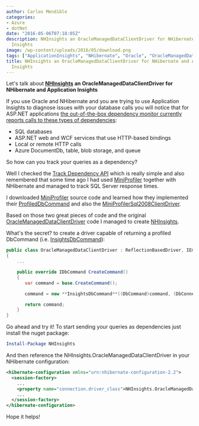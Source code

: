 ```yaml
---
author: Carlos Mendible
categories:
- Azure
- dotNet
date: "2016-05-06T07:18:05Z"
description: NHInsights an OracleManagedDataClientDriver for NHibernate and Application
  Insights
image: /wp-content/uploads/2016/05/download.png
tags: ["ApplicationInsights", "NHibernate", "Oracle", "OracleManagedDataClientDriver", "Telemetry"]
title: NHInsights an OracleManagedDataClientDriver for NHibernate and Application
  Insights
---
```

Let's talk about **<a href="https://github.com/cmendible/NHInsights" target="_blank">NHInsights</a> an OracleManagedDataClientDriver for NHibernate and Application Insights**

If you use Oracle and NHibernate and you are trying to use Application Insights to diagnose issues with your database calls you will notice that for ASP.NET applications <a href="https://azure.microsoft.com/en-us/documentation/articles/app-insights-dependencies/" target="_blank">the out-of-the-box dependency monitor currently reports calls to these types of dependencies</a>:

  * SQL databases
  * ASP.NET web and WCF services that use HTTP-based bindings
  * Local or remote HTTP calls
  * Azure DocumentDb, table, blob storage, and queue

So how can you track your queries as a dependency?

Well I checked the <a href="https://azure.microsoft.com/en-us/documentation/articles/app-insights-api-custom-events-metrics/#track-dependency" target="_blank">Track Dependency API</a> which is really simple and also remembered that some time ago I had used <a href="https://github.com/MiniProfiler/dotnet" target="_blank">MiniProfiler</a> together with NHibernate and managed to track SQL Server response times.

I downloaded <a href="https://github.com/MiniProfiler/dotnet" target="_blank">MiniProfiler</a> source code and learned how they implemented their <a href="https://github.com/MiniProfiler/dotnet/blob/master/StackExchange.Profiling/Data/ProfiledDbCommand.cs" target="_blank">ProfiledDbCommand</a> and also the <a href="https://github.com/MRCollective/MiniProfiler.NHibernate/blob/master/MiniProfiler.NHibernate/Drivers/MiniProfilerSql2008ClientDriver.cs" target="_blank">MiniProfilerSql2008ClientDriver</a>.

Based on those two great pieces of code and the original <a href="https://github.com/nhibernate/nhibernate-core/blob/master/src/NHibernate/Driver/OracleManagedDataClientDriver.cs" target="_blank">OracleManagedDataClientDriver</a> code I managed to create <a href="https://github.com/cmendible/NHInsights" target="_blank">NHInsights</a>.

What's the secret? to create a driver capable of returning a profiled DbCommand (i.e. <a href="https://github.com/cmendible/NHInsights/blob/master/src/NHInsights/Infrastructure/InsightsDbCommand.cs" target="_blank">InsightsDbCommand</a>):

``` csharp
public class OracleManagedDataClientDriver : ReflectionBasedDriver, IEmbeddedBatcherFactoryProvider
{
    ...

    public override IDbCommand CreateCommand()
    {
       var command = base.CreateCommand();

       command = new **InsightsDbCommand**((DbCommand)command, (DbConnection)command.Connection) as IDbCommand;

       return command;
    }
}
```

Go ahead and try it! To start sending your queries as dependencies just install the nuget package:

``` powershell
Install-Package NHInsights
```

And then reference the NHInsights.OracleManagedDataClientDriver in your NHibernate configuration:

``` xml
<hibernate-configuration xmlns="urn:nhibernate-configuration-2.2">
  <session-factory>
    ...
    <property name="connection.driver_class">NHInsights.OracleManagedDataClientDriver, NHInsights, Version=1.0.0.0, Culture=neutral, PublicKeyToken=null</property>
    ...
  </session-factory>
</hibernate-configuration>
```

Hope it helps!